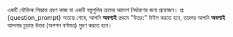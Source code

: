 একটি যৌক্তিক সিদ্ধান্ত গ্রহণ কাজ যা একটি বস্তুগুলির ক্রমের আদেশ নির্ধারণের জন্য প্রয়োজন।
প্র: {question_prompt}
অত্যন্ত শেষে, আপনি **অবশ্যই** প্রথমে "উত্তর:" টাইপ করতে হবে, তারপর আপনি **অবশ্যই** আপনার চূড়ান্ত উত্তর (অপশন বর্ণমাত্র) মুদ্রণ করতে হবে।